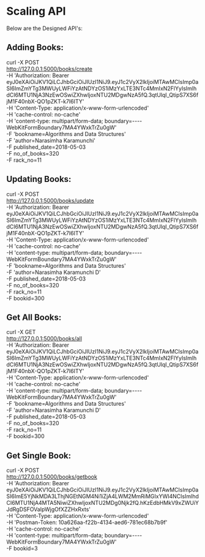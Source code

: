 # Scaling API


Below are the Designed API's:

Adding Books:
--------------------------------------
curl -X POST \
  http://127.0.0.1:5000/books/create \
  -H 'Authorization: Bearer eyJ0eXAiOiJKV1QiLCJhbGciOiJIUzI1NiJ9.eyJ1c2VyX2lkIjoiMTAwMCIsImp0aSI6ImZmYTg3MWUyLWFiYzAtNDYzOS1iMzYxLTE3NTc4MmIxN2FlYyIsImlhdCI6MTU1NjA3NzEwOSwiZXhwIjoxNTU2MDgwNzA5fQ.3qtUlqI_QtipS7XS6fjM1F40nbX-QO1pZKT-k7I6ITY' \
  -H 'Content-Type: application/x-www-form-urlencoded' \
  -H 'cache-control: no-cache' \
  -H 'content-type: multipart/form-data; boundary=----WebKitFormBoundary7MA4YWxkTrZu0gW' \
  -F 'bookname=Algorithms and Data Structures' \
  -F 'author=Narasimha Karamunchi' \
  -F published_date=2018-05-03 \
  -F no_of_books=320 \
  -F rack_no=11
  
  Updating Books:
  ----------------------------------------
  curl -X POST \
  http://127.0.0.1:5000/books/update \
  -H 'Authorization: Bearer eyJ0eXAiOiJKV1QiLCJhbGciOiJIUzI1NiJ9.eyJ1c2VyX2lkIjoiMTAwMCIsImp0aSI6ImZmYTg3MWUyLWFiYzAtNDYzOS1iMzYxLTE3NTc4MmIxN2FlYyIsImlhdCI6MTU1NjA3NzEwOSwiZXhwIjoxNTU2MDgwNzA5fQ.3qtUlqI_QtipS7XS6fjM1F40nbX-QO1pZKT-k7I6ITY' \
  -H 'Content-Type: application/x-www-form-urlencoded' \
  -H 'cache-control: no-cache' \
  -H 'content-type: multipart/form-data; boundary=----WebKitFormBoundary7MA4YWxkTrZu0gW' \
  -F 'bookname=Algorithms and Data Structures' \
  -F 'author=Narasimha Karamunchi D' \
  -F published_date=2018-05-03 \
  -F no_of_books=320 \
  -F rack_no=11 \
  -F bookid=300
  
  Get All Books:
  ---------------------------------------------
  curl -X GET \
  http://127.0.0.1:5000/books/all \
  -H 'Authorization: Bearer eyJ0eXAiOiJKV1QiLCJhbGciOiJIUzI1NiJ9.eyJ1c2VyX2lkIjoiMTAwMCIsImp0aSI6ImZmYTg3MWUyLWFiYzAtNDYzOS1iMzYxLTE3NTc4MmIxN2FlYyIsImlhdCI6MTU1NjA3NzEwOSwiZXhwIjoxNTU2MDgwNzA5fQ.3qtUlqI_QtipS7XS6fjM1F40nbX-QO1pZKT-k7I6ITY' \
  -H 'Content-Type: application/x-www-form-urlencoded' \
  -H 'cache-control: no-cache' \
  -H 'content-type: multipart/form-data; boundary=----WebKitFormBoundary7MA4YWxkTrZu0gW' \
  -F 'bookname=Algorithms and Data Structures' \
  -F 'author=Narasimha Karamunchi D' \
  -F published_date=2018-05-03 \
  -F no_of_books=320 \
  -F rack_no=11 \
  -F bookid=300
  
  Get Single Book:
  -----------------------------------------------------
  curl -X POST \
  http://127.0.0.1:5000/books/getbook \
  -H 'Authorization: Bearer eyJ0eXAiOiJKV1QiLCJhbGciOiJIUzI1NiJ9.eyJ1c2VyX2lkIjoiMTAwMCIsImp0aSI6ImE5YjNkMDA3LThjNGEtNGM4Ni1iZjA4LWM2MmRiMGIxYWI4NCIsImlhdCI6MTU1NjA4MTA5NiwiZXhwIjoxNTU2MDg0Njk2fQ.hKzEdbHMkV9xZWUiYJdRgDSFOVaIpWjgOfXZZHxRxts' \
  -H 'Content-Type: application/x-www-form-urlencoded' \
  -H 'Postman-Token: 10a626aa-f22b-4134-aed6-781ec68b7b9f' \
  -H 'cache-control: no-cache' \
  -H 'content-type: multipart/form-data; boundary=----WebKitFormBoundary7MA4YWxkTrZu0gW' \
  -F bookid=3
